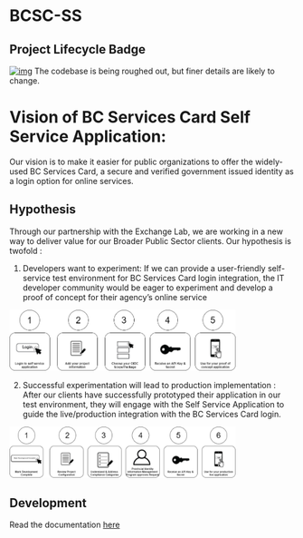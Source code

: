 
# BCSC-SS
## Project Lifecycle Badge
[![img](https://img.shields.io/badge/Lifecycle-Maturing-007EC6)](https://github.com/bcgov/repomountie/blob/master/doc/lifecycle-badges.md)
The codebase is being roughed out, but finer details are likely to change.

# Vision of BC Services Card Self Service Application:
Our vision is to make it easier for public organizations to offer the widely-used BC Services Card, a secure and verified government issued identity as a login option for online services.

## Hypothesis
Through our partnership with the Exchange Lab, we are working in a new way to deliver value for our Broader Public Sector clients. Our hypothesis is twofold :
1.	Developers want to experiment: If we can provide a user-friendly self-service test environment for BC Services Card login integration,  the IT developer community would be eager to experiment and develop a proof of concept for their agency’s online service

<img src="./resources/dev-process-steps.png" width=400>

2.	Successful experimentation will lead to production implementation : After our clients have successfully prototyped their application in our test environment, they will engage with the Self Service Application to guide the live/production integration with the BC Services Card login.

<img src="./resources/prod-process-steps.png" width=400>


## Development
Read the documentation 
[here](DEVELOPMENT.md)


